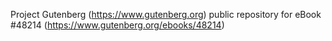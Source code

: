 Project Gutenberg (https://www.gutenberg.org) public repository for eBook #48214 (https://www.gutenberg.org/ebooks/48214)
